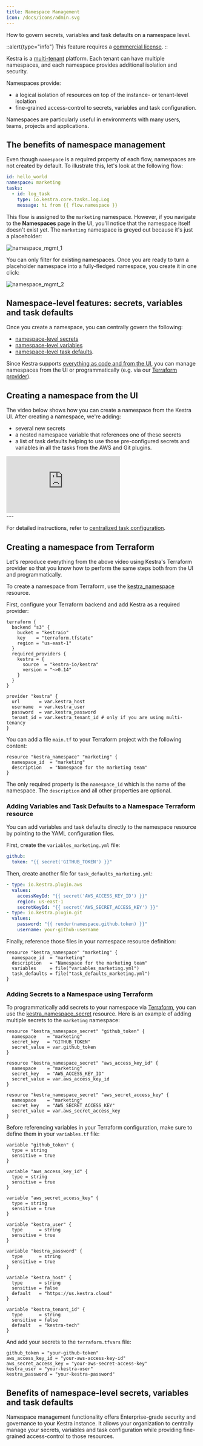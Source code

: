 ```yaml
---
title: Namespace Management
icon: /docs/icons/admin.svg
---
```


How to govern secrets, variables and task defaults on a namespace level.

::alert{type="info"}
This feature requires a [commercial license](https://kestra.io/pricing).
::

Kestra is a [multi-tenant](/docs/enterprise/tenants) platform. Each tenant can have multiple namespaces, and each namespace provides additional isolation and security.

Namespaces provide:
- a logical isolation of resources on top of the instance- or tenant-level isolation
- fine-grained access-control to secrets, variables and task configuration.

Namespaces are particularly useful in environments with many users, teams, projects and applications.

## The benefits of namespace management

Even though `namespace` is a required property of each flow, namespaces are not created by default. To illustrate this, let's look at the following flow:

```yaml
id: hello_world
namespace: marketing
tasks:
  - id: log_task
    type: io.kestra.core.tasks.log.Log
    message: hi from {{ flow.namespace }}
```

This flow is assigned to the `marketing` namespace. However, if you navigate to the **Namespaces** page in the UI, you'll notice that the namespace itself doesn't exist yet. The `marketing` namespace is greyed out because it's just a placeholder:

![namespace_mgmt_1](/docs/concepts/namespace_mgmt_1.png)

You can only filter for existing namespaces. Once you are ready to turn a placeholder namespace into a fully-fledged namespace, you create it in one click:

![namespace_mgmt_2](/docs/concepts/namespace_mgmt_2.png)

## Namespace-level features: secrets, variables and task defaults

Once you create a namespace, you can centrally govern the following:
- [namespace-level secrets](/docs/concepts/secret)
- [namespace-level variables](/docs/workflow-components/variables)
- [namespace-level task defaults](/docs/workflow-components/task-defaults).

Since Kestra supports [everything as code and from the UI](https://youtu.be/dU3p6Jf5fMw?si=bqNWS1e3_if-mePS), you can manage namespaces from the UI or programmatically (e.g. via our [Terraform provider](https://registry.terraform.io/providers/kestra-io/kestra/latest/docs)).

## Creating a namespace from the UI

The video below shows how you can create a namespace from the Kestra UI. After creating a namespace, we're adding:
- several new secrets
- a nested namespace variable that references one of these secrets
- a list of task defaults helping to use those pre-configured secrets and variables in all the tasks from the AWS and Git plugins.

<div class="video-container">
  <iframe src="https://www.youtube.com/embed/rHMAAADQQN8?si=V-yUnGzWJfkB-ONt" title="YouTube video player" frameborder="0" allow="accelerometer; autoplay; clipboard-write; encrypted-media; gyroscope; picture-in-picture; web-share" allowfullscreen></iframe>
</div>
---

For detailed instructions, refer to [centralized task configuration](/docs/enterprise/centralized-task-configuration).

## Creating a namespace from Terraform

Let's reproduce everything from the above video using Kestra's Terraform provider so that you know how to perform the same steps both from the UI and programmatically.

To create a namespace from Terraform, use the [kestra_namespace](https://registry.terraform.io/providers/kestra-io/kestra/latest/docs) resource.

First, configure your Terraform backend and add Kestra as a required provider:

```hcl
terraform {
  backend "s3" {
    bucket = "kestraio"
    key    = "terraform.tfstate"
    region = "us-east-1"
  }
  required_providers {
    kestra = {
      source  = "kestra-io/kestra"
      version = "~>0.14"
    }
  }
}

provider "kestra" {
  url       = var.kestra_host
  username  = var.kestra_user
  password  = var.kestra_password
  tenant_id = var.kestra_tenant_id # only if you are using multi-tenancy
}
```

You can add a file `main.tf` to your Terraform project with the following content:

```hcl
resource "kestra_namespace" "marketing" {
  namespace_id  = "marketing"
  description   = "Namespace for the marketing team"
}
```

The only required property is the `namespace_id` which is the name of the namespace. The `description` and all other properties are optional.

### Adding Variables and Task Defaults to a Namespace Terraform resource

You can add variables and task defaults directly to the namespace resource by pointing to the YAML configuration files.

First, create the `variables_marketing.yml` file:

```yaml
github:
  token: "{{ secret('GITHUB_TOKEN') }}"
```

Then, create another file for `task_defaults_marketing.yml`:

```yaml
- type: io.kestra.plugin.aws
  values:
    accessKeyId: "{{ secret('AWS_ACCESS_KEY_ID') }}"
    region: us-east-1
    secretKeyId: "{{ secret('AWS_SECRET_ACCESS_KEY') }}"
- type: io.kestra.plugin.git
  values:
    password: "{{ render(namespace.github.token) }}"
    username: your-github-username
```

Finally, reference those files in your namespace resource definition:

```hcl
resource "kestra_namespace" "marketing" {
  namespace_id  = "marketing"
  description   = "Namespace for the marketing team"
  variables     = file("variables_marketing.yml")
  task_defaults = file("task_defaults_marketing.yml")
}
```

### Adding Secrets to a Namespace using Terraform

To programmatically add secrets to your namespace via [Terraform](https://registry.terraform.io/providers/kestra-io/kestra/latest/docs), you can use the [kestra_namespace_secret](/docs/terraform/resources/namespace_secret) resource. Here is an example of adding multiple secrets to the `marketing` namespace:

```hcl
resource "kestra_namespace_secret" "github_token" {
  namespace    = "marketing"
  secret_key   = "GITHUB_TOKEN"
  secret_value = var.github_token
}

resource "kestra_namespace_secret" "aws_access_key_id" {
  namespace    = "marketing"
  secret_key   = "AWS_ACCESS_KEY_ID"
  secret_value = var.aws_access_key_id
}

resource "kestra_namespace_secret" "aws_secret_access_key" {
  namespace    = "marketing"
  secret_key   = "AWS_SECRET_ACCESS_KEY"
  secret_value = var.aws_secret_access_key
}
```

Before referencing variables in your Terraform configuration, make sure to define them in your `variables.tf` file:

```hcl
variable "github_token" {
  type = string
  sensitive = true
}

variable "aws_access_key_id" {
  type = string
  sensitive = true
}

variable "aws_secret_access_key" {
  type = string
  sensitive = true
}

variable "kestra_user" {
  type      = string
  sensitive = true
}

variable "kestra_password" {
  type      = string
  sensitive = true
}

variable "kestra_host" {
  type      = string
  sensitive = false
  default   = "https://us.kestra.cloud"
}

variable "kestra_tenant_id" {
  type      = string
  sensitive = false
  default   = "kestra-tech"
}
```

And add your secrets to the `terraform.tfvars` file:

```hcl
github_token = "your-github-token"
aws_access_key_id = "your-aws-access-key-id"
aws_secret_access_key = "your-aws-secret-access-key"
kestra_user = "your-kestra-user"
kestra_password = "your-kestra-password"
```

## Benefits of namespace-level secrets, variables and task defaults

Namespace management functionality offers Enterprise-grade security and governance to your Kestra instance. It allows your organization to centrally manage your secrets, variables and task configuration while providing fine-grained access-control to those resources.
